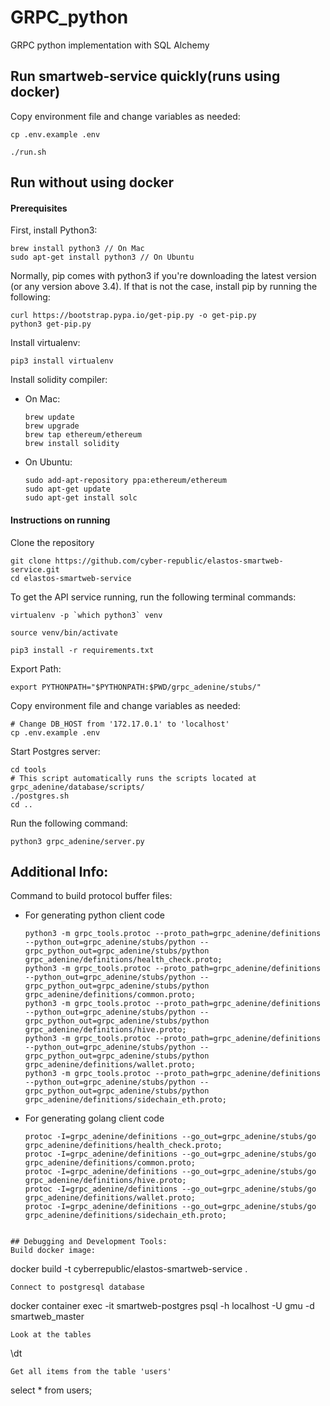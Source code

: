 # GRPC_python
GRPC python implementation with SQL Alchemy

## Run smartweb-service quickly(runs using docker)
Copy environment file and change variables as needed:
``` 
cp .env.example .env
```
``` 
./run.sh
```

## Run without using docker
#### Prerequisites

First, install Python3:

```
brew install python3 // On Mac
sudo apt-get install python3 // On Ubuntu
```

Normally, pip comes with python3 if you're downloading the latest version (or any version above 3.4). If that is not the case, install pip by running the following:

```
curl https://bootstrap.pypa.io/get-pip.py -o get-pip.py
python3 get-pip.py
```

Install virtualenv:
```
pip3 install virtualenv
```

Install solidity compiler:
- On Mac:
    ```
    brew update
    brew upgrade
    brew tap ethereum/ethereum
    brew install solidity
    ```
- On Ubuntu:
    ``` 
    sudo add-apt-repository ppa:ethereum/ethereum
    sudo apt-get update
    sudo apt-get install solc
    ```

#### Instructions on running
Clone the repository
```
git clone https://github.com/cyber-republic/elastos-smartweb-service.git
cd elastos-smartweb-service
```

To get the API service running, run the following terminal commands:
```
virtualenv -p `which python3` venv
```
```
source venv/bin/activate
```
```
pip3 install -r requirements.txt
```

Export Path:
```
export PYTHONPATH="$PYTHONPATH:$PWD/grpc_adenine/stubs/"
```

Copy environment file and change variables as needed:
``` 
# Change DB_HOST from '172.17.0.1' to 'localhost'
cp .env.example .env
```

Start Postgres server:
```
cd tools
# This script automatically runs the scripts located at grpc_adenine/database/scripts/
./postgres.sh
cd ..
```

Run the following command:
```
python3 grpc_adenine/server.py
```

## Additional Info:
Command to build protocol buffer files:
- For generating python client code
    ```
    python3 -m grpc_tools.protoc --proto_path=grpc_adenine/definitions --python_out=grpc_adenine/stubs/python --grpc_python_out=grpc_adenine/stubs/python grpc_adenine/definitions/health_check.proto;
    python3 -m grpc_tools.protoc --proto_path=grpc_adenine/definitions --python_out=grpc_adenine/stubs/python --grpc_python_out=grpc_adenine/stubs/python grpc_adenine/definitions/common.proto;
    python3 -m grpc_tools.protoc --proto_path=grpc_adenine/definitions --python_out=grpc_adenine/stubs/python --grpc_python_out=grpc_adenine/stubs/python grpc_adenine/definitions/hive.proto;
    python3 -m grpc_tools.protoc --proto_path=grpc_adenine/definitions --python_out=grpc_adenine/stubs/python --grpc_python_out=grpc_adenine/stubs/python grpc_adenine/definitions/wallet.proto;
    python3 -m grpc_tools.protoc --proto_path=grpc_adenine/definitions --python_out=grpc_adenine/stubs/python --grpc_python_out=grpc_adenine/stubs/python grpc_adenine/definitions/sidechain_eth.proto;
    ```
- For generating golang client code
    ```
    protoc -I=grpc_adenine/definitions --go_out=grpc_adenine/stubs/go grpc_adenine/definitions/health_check.proto;
    protoc -I=grpc_adenine/definitions --go_out=grpc_adenine/stubs/go grpc_adenine/definitions/common.proto;
    protoc -I=grpc_adenine/definitions --go_out=grpc_adenine/stubs/go grpc_adenine/definitions/hive.proto;
    protoc -I=grpc_adenine/definitions --go_out=grpc_adenine/stubs/go grpc_adenine/definitions/wallet.proto;
    protoc -I=grpc_adenine/definitions --go_out=grpc_adenine/stubs/go grpc_adenine/definitions/sidechain_eth.proto;
    ```

```

## Debugging and Development Tools:
Build docker image:
```
docker build -t cyberrepublic/elastos-smartweb-service .
```
Connect to postgresql database
```
docker container exec -it smartweb-postgres psql -h localhost -U gmu -d smartweb_master
```
Look at the tables
```
\dt 
```
Get all items from the table 'users'
``` 
select * from users;
```
